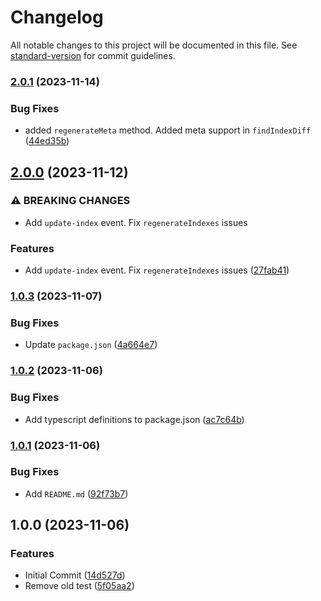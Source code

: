 # Changelog

All notable changes to this project will be documented in this file. See [standard-version](https://github.com/conventional-changelog/standard-version) for commit guidelines.

### [2.0.1](https://github.com/elion-project/syncron/compare/v2.0.0...v2.0.1) (2023-11-14)


### Bug Fixes

* added `regenerateMeta` method. Added meta support in `findIndexDiff` ([44ed35b](https://github.com/elion-project/syncron/commit/44ed35bda93f799bd12bff7f1e3354e2ddc7dc90))

## [2.0.0](https://github.com/elion-project/syncron/compare/v1.0.3...v2.0.0) (2023-11-12)


### ⚠ BREAKING CHANGES

* Add `update-index` event. Fix `regenerateIndexes` issues

### Features

* Add `update-index` event. Fix `regenerateIndexes` issues ([27fab41](https://github.com/elion-project/syncron/commit/27fab41262939c6a8137a090bb6e2bb91fdf1bd4))

### [1.0.3](https://github.com/elion-project/syncron/compare/v1.0.2...v1.0.3) (2023-11-07)


### Bug Fixes

* Update `package.json` ([4a664e7](https://github.com/elion-project/syncron/commit/4a664e7f3c7ffd416feed4cf747d47abd4f05917))

### [1.0.2](https://github.com/elion-project/syncron/compare/v1.0.1...v1.0.2) (2023-11-06)


### Bug Fixes

* Add typescript definitions to package.json ([ac7c64b](https://github.com/elion-project/syncron/commit/ac7c64ba5525e7661a9e773a5bfaf5b5a9c0df38))

### [1.0.1](https://github.com/elion-project/syncron/compare/v1.0.0...v1.0.1) (2023-11-06)


### Bug Fixes

* Add `README.md` ([92f73b7](https://github.com/elion-project/syncron/commit/92f73b7020d8e193bc7a37b71977fe767583a167))

## 1.0.0 (2023-11-06)


### Features

* Initial Commit ([14d527d](https://github.com/elion-project/syncron/commit/14d527dd8f22df0a22cfc2c5be89d1ffad166567))
* Remove old test ([5f05aa2](https://github.com/elion-project/syncron/commit/5f05aa203941a8a7a76a377d594d0ec9301bb3ef))
